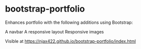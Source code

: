 # bootstrap-portfolio

Enhances portfolio with the following additions using Bootstrap:

A navbar
A responsive layout 
Responsive images

Visible at https://njax422.github.io/bootstrap-portfolio/index.html
